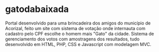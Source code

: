 # gatodabaixada
Portal desenvolvido para uma brincadeira dos amigos do município de Acorizal, feito um site com sistema de votação onde internauta com cadastro pelo CPF escolhe o homem mais "Gato"  da cidade. Sistema de gerenciamento dos votos com amostragens dos resultados, tudo desenvolvido em HTML, PHP, CSS e Javascript com modelagem MVC.

